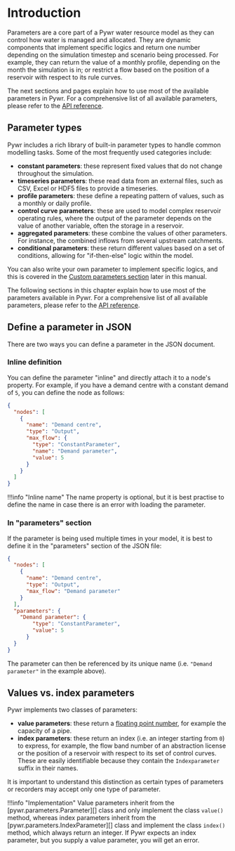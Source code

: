 # Introduction
Parameters are a core part of a Pywr water resource model as they can control how water is managed 
and allocated. They are dynamic components that implement specific logics and return one number depending on the
simulation timestep and scenario being processed. For example, they can return the value of a monthly profile, 
depending on the month the simulation is in; or restrict a flow based on the position of a
reservoir with respect to its rule curves.

The next sections and pages explain how to use most of the available parameters in Pywr.
For a comprehensive list of all available parameters, please refer to the
[API reference](../../api/parameters/core.md).

## Parameter types
Pywr includes a rich library of built-in parameter types to handle common modelling tasks. Some
of the most frequently used categories include:

- **constant parameters**: these represent fixed values that do not change throughout the simulation.
- **timeseries parameters**: these read data from an external files, such as CSV, Excel or HDF5 files to provide a timeseries. 
- **profile parameters**: these define a repeating pattern of values, such as a monthly or daily profile.
- **control curve parameters**: these are used to model complex reservoir operating rules, where the output of the parameter depends on the value of another variable, often the storage in a reservoir.
- **aggregated parameters**: these combine the values of other parameters. For instance, the combined inflows from several upstream catchments.
- **conditional parameters**: these return different values based on a set of conditions, allowing for "if-then-else" logic within the model.

You can also write your own parameter to implement specific logics, and this is covered in the
[Custom parameters section](../custom_parameters.md) later in this manual.

The following sections in this chapter explain how to use most of the parameters available in Pywr.
For a comprehensive list of all available parameters, please refer to the
[API reference](../../api/parameters/core.md).

## Define a parameter in JSON
There are two ways you can define a parameter in the JSON document.

### Inline definition
You can define the parameter "inline" and directly attach it to a node's property. For example, if you have a demand
centre with a constant demand of `5`, you can define the node as follows:

```json
{
  "nodes": [
    {
      "name": "Demand centre",
      "type": "Output",
      "max_flow": {
        "type": "ConstantParameter",
        "name": "Demand parameter",
        "value": 5
      }
    }
  ]
}
```

!!!info "Inline name"
    The name property is optional, but it is best practise to define the name in case there is an error
    with loading the parameter.

### In "parameters" section
If the parameter is being used multiple times in your model, it is best to define it in the "parameters" section
of the JSON file:


```json
{
  "nodes": [
    {
      "name": "Demand centre",
      "type": "Output",
      "max_flow": "Demand parameter"
    }
  ],
  "parameters": {
    "Demand parameter": {
        "type": "ConstantParameter",
        "value": 5
      }
  }
}
```

The parameter can then be referenced by its unique name (i.e. `"Demand parameter"` in the example above).

## Values vs. index parameters
Pywr implements two classes of parameters:

- **value parameters**: these return a [floating point number](https://en.wikipedia.org/wiki/Floating-point_arithmetic),
for example the capacity of a pipe.
- **index parameters**: these return an index (i.e. an integer starting from `0`) to express, for example,
the flow band number of an abstraction license or the position of a reservoir with respect to its set of control curves.
These are easily identifiable because they contain the `Indexparameter` suffix in their names. 

It is important to understand this distinction as certain types of parameters or recorders may accept only one
type of parameter.

!!!info "Implementation"
    Value parameters inherit from the [pywr.parameters.Parameter][] class and only implement the 
    class `value()` method, whereas index parameters inherit from the [pywr.parameters.IndexParameter][] class
    and implement the class `index()` method, which always return an integer. If Pywr expects an index parameter,
    but you supply a value parameter, you will get an error.